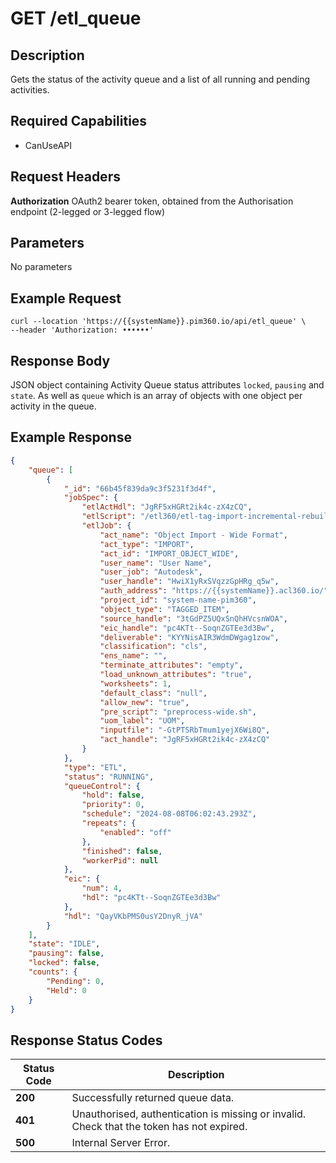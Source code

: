 # GET /etl_queue

## Description
Gets the status of the activity queue and a list of all running and pending activities.

## Required Capabilities
* CanUseAPI

## Request Headers

**Authorization** OAuth2 bearer token, obtained from the Authorisation endpoint (2-legged or 3-legged flow)

## Parameters
No parameters


## Example Request
```
curl --location 'https://{{systemName}}.pim360.io/api/etl_queue' \
--header 'Authorization: ••••••'
```

## Response Body
JSON object containing Activity Queue status attributes `locked`, `pausing` and `state`. As well as `queue` which is an array of objects with one object per activity in the queue.

## Example Response
```JSON
{
    "queue": [
        {
            "_id": "66b45f839da9c3f5231f3d4f",
            "jobSpec": {
                "etlActHdl": "JgRF5xHGRt2ik4c-zX4zCQ",
                "etlScript": "/etl360/etl-tag-import-incremental-rebuild/build/etl-tag-import-incremental-rebuild.js",
                "etlJob": {
                    "act_name": "Object Import - Wide Format",
                    "act_type": "IMPORT",
                    "act_id": "IMPORT_OBJECT_WIDE",
                    "user_name": "User Name",
                    "user_job": "Autodesk",
                    "user_handle": "HwiX1yRxSVqzzGpHRg_q5w",
                    "auth_address": "https://{{systemName}}.acl360.io/",
                    "project_id": "system-name-pim360",
                    "object_type": "TAGGED_ITEM",
                    "source_handle": "3tGdPZ5UQxSnQhHVcsnWOA",
                    "eic_handle": "pc4KTt--SoqnZGTEe3d3Bw",
                    "deliverable": "KYYNisAIR3WdmDWgag1zow",
                    "classification": "cls",
                    "ens_name": "",
                    "terminate_attributes": "empty",
                    "load_unknown_attributes": "true",
                    "worksheets": 1,
                    "default_class": "null",
                    "allow_new": "true",
                    "pre_script": "preprocess-wide.sh",
                    "uom_label": "UOM",
                    "inputfile": "-GtPTSRbTmum1yejX6Wi8Q",
                    "act_handle": "JgRF5xHGRt2ik4c-zX4zCQ"
                }
            },
            "type": "ETL",
            "status": "RUNNING",
            "queueControl": {
                "hold": false,
                "priority": 0,
                "schedule": "2024-08-08T06:02:43.293Z",
                "repeats": {
                    "enabled": "off"
                },
                "finished": false,
                "workerPid": null
            },
            "eic": {
                "num": 4,
                "hdl": "pc4KTt--SoqnZGTEe3d3Bw"
            },
            "hdl": "QayVKbPMS0usY2DnyR_jVA"
        }
    ],
    "state": "IDLE",
    "pausing": false,
    "locked": false,
    "counts": {
        "Pending": 0,
        "Held": 0
    }
}
```

## Response Status Codes
| Status Code | Description |
| -------- | ------- |
|**200** |Successfully returned queue data.|
|**401** |Unauthorised, authentication is missing or invalid. Check that the token has not expired.|
|**500** |Internal Server Error.|


